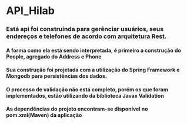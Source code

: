 # API_Hilab

### Está api foi construinda para gerênciar usuários, seus endereços e telefones de acordo com arquitetura Rest.

#### A forma como ela está sendo interpretada, é primeiro a construção do People, agregado do Address e Phone

#### Sua construção foi projetada com a utilização do Spring Framework e Mongodb para persistências dos dados.

#### O processo de validação não está completo, porém os que foram implementados, estão utilizando da biblioteca Javax Validation

#### As dependências do projeto encontram-se disponível no pom.xml(Maven) da aplicação
